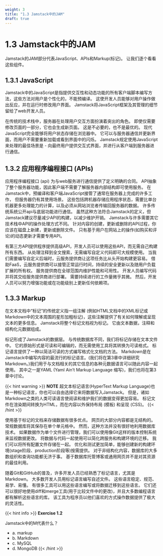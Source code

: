 ```yaml
---
weight: 3
title: "1.3 Jamstack中的JAM"
draft: true
---
```


# 1.3 Jamstack中的JAM

Jamstack的JAM部分代表JavaScript、APIs和Markup(标记)。 让我们逐个看看这些组件。

## 1.3.1 JavaScript

Jamstack中的JavaScript是指提供交互性和动态功能的所有客户端脚本编写方法，这些方法对用户是个性化的，不能预编译。 这使开发人员能够对用户操作做出反应，并在运行时修改用户界面。 Jamstack将JavaScript框架及其管理的细节留给了web开发人员。

在传统的技术栈中，服务器在处理用户交互方面扮演着突出的角色。 即使仅需要修改页面的一部分，它也会生成新页面。 这是不必要的，也不是最优的。 现代JavaScript完全能够将用户状态存储在浏览器中。 它可以与服务器通信并更新界面，而用户不需要重新加载或看到界面中的闪烁。 Jamstack规定使用JavaScript来处理的最佳场景是 - 向最终用户提供交互式界面，并进行从客户端到服务器进行通信。

## 1.3.2 应用程序编程接口 (APIs)

应用程序编程接口 (api) 为与web服务进行通信提供了定义明确的合同。 API抽象了整个服务器功能，因此客户端不需要了解服务器内部结构即可使用服务。 在Jamstack中，预编译和客户端JavaScript接管了通常在服务器上完成的许多工作， 但服务器仍有其使用场景。 这些包括跨机器存储应用程序状态，需要比单台机器更多处理能力的计算，以及必须从网站浏览者传输回服务器的数据。 许多传统系统公开api与底层功能进行通信。 虽然这种方法符合Jamstack的定义，但Jamstack建议尽量减少API的构建，以减少维护开销。 Jamstack与许多需要其它技术栈中API的操作处理方式不同。 针对内容的创建，更新或删除的API过程，你应该在磁盘上新建，更新或删除文件。 只有基于用户在网站上的操作(如购买和评论)的动态更新才需要专用API。

有第三方API提供程序提供高级API，开发人员可以使用这些API，而无需自己构建所有东西。 从处理注释到全文搜索，无需编写自定义代码即可大规模使用。 当我们需要编写自定义后端时，云服务提供商让这项任务比从头开始构建更容易。 借助FaaS，云服务提供商可以接管正常运行时间，持续的安全更新以及随用户负载扩展的所有权。 服务提供商在全球范围内维护性能和可用性。 开发人员编写代码并将其交给服务提供商进行部署。 需要持续进行的工作量微乎其微。 然后，开发人员可以努力增强功能或在功能级别上更新任何依赖项。

## 1.3.3 Markup

在文本文档中“标记”的传统定义指一组注解 (例如HTML文档中的XML标记或Markdown中的文本周围的星形加粗标记)，这些注解提供了有关如何理解或呈现文本的更多信息。 Jamstack将整个标记文档视为标记。 它由文本数据，注释和结构化元数据组成。

标记形成了Jamstack的数据层。 与传统数据库不同，我们将标记存储在文本文件中。 它的原始形式是可读和可编辑的，而无需使用工具将其转换为可读格式。 标记语言提供了一种以简洁可读的方式编写格式化文档的方法。 Markdown是在Jamstack中编写内容的最流行的标记语言。(我们将在第3章中详细研究Markdown。)我们用于与文档相关的其它信息的各种元数据语言可以随此内容一起使用。 其中之一是YAML (Yaml Ain’t Markup Language 缩写)，我们也将在第3章中讨论。

{{< hint warning >}}
**NOTE** 超文本标记语言(HyperText Markup Language)也是一种标记语言，你也可以自由选择它来将数据写入Jamstack。 但是，诸如Markdown之类的人类可读语言使阅读和维护我们的数据变得更加容易。 标记文件在渲染期间转换为HTML，而在内容以外保持布局 (模板) 和呈现 (CSS)。
{{< /hint >}}

使用基于标记的文档来存储数据有很多优点。 网页的大部分内容都是无结构的。 常规数据库将其保存在单个单元格中。 然而，这种方法并没有很好地利用数据库技术。 如果数据作为单个文件进行管理，我们可以使用像Git这样的版本控制系统来监视数据更改。 将数据与代码一起使用可以简化跨服务和构建环境的迁移。 我们可以将所有配置文件存储在一起。 优化和测试更加简单，能够创建新的构建环境(stage阶段、production阶段等)按需提供。 对于非结构化内容，数据库的大多数组织和查询功能都无济于事。 基于数据库托管博客或通用网页并不是对其资源的最佳利用。

随着Git和GitHub的普及，许多开发人员已经熟悉了标记语言，尤其是Markdown。 大多数开发人员用标记语言编写自述文件。 这些语言稳定、规范、易学、易懂。 有很多工具可以用这些语言编写或将数据迁移到这些语言。 它们还可以很好地使用diff和merge工具(用于比较文件中的更改)，并且大多数编程语言都有解析这些语言的库。 该工具为程序员以他们喜欢的方式操作数据提供了极大的灵活性。

{{< hint info >}}
**Exercise 1.2**

Jamstack中的M代表什么？
- a. markup
- b. Markdown
- c. MySQL
- d. MongoDB
{{< /hint >}}